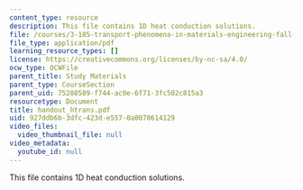 ```yaml
---
content_type: resource
description: This file contains 1D heat conduction solutions.
file: /courses/3-185-transport-phenomena-in-materials-engineering-fall-2003/927ddb6b3dfc423de5570a0070614129_handout_htrans.pdf
file_type: application/pdf
learning_resource_types: []
license: https://creativecommons.org/licenses/by-nc-sa/4.0/
ocw_type: OCWFile
parent_title: Study Materials
parent_type: CourseSection
parent_uid: 75288589-f744-ac0e-6f71-3fc502c815a3
resourcetype: Document
title: handout_htrans.pdf
uid: 927ddb6b-3dfc-423d-e557-0a0070614129
video_files:
  video_thumbnail_file: null
video_metadata:
  youtube_id: null
---
```

This file contains 1D heat conduction solutions.